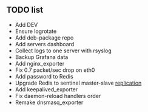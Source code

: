 ## TODO list

- Add DEV
- Ensure logrotate
- Add deb-package repo
- Add servers dashboard
- Collect logs to one server with rsyslog
- Backup Grafana data
- Add nginx_exporter
- Fix 0.7 packet/sec drop on eth0
- Add password to Redis
- Upgrade Redis to sentinel master-slave [replication](https://rtfm.co.ua/redis-replikaciya-chast-2-master-slave-replikaciya-i-redis-sentinel/)
- Add keepalived_exporter
- Fix daemon-reload handlers order
- Remake dnsmasq_exporter
